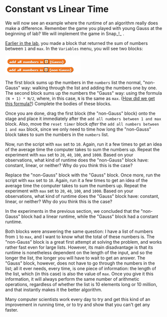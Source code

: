# Constant vs Linear Time

We will now see an example where the runtime of an algorithm really does make a difference. Remember the game you played with young Gauss at the beginning of lab? We will implement the game in Snap_!_ .

[Earlier in the lab](https://beautyjoy.github.io/bjc-r/cur/programming/loops/sum-things-up.html), you made a block that returned the sum of numbers between `1` and `max`. In the `Variables` menu, you will see two blocks:

![](../.gitbook/assets/image%20%28160%29.png)

The first block sums up the numbers in the `numbers` list the normal, "non-Gauss" way: walking through the list and adding the numbers one by one. The second block sums up the numbers the "Gauss" way: using the formula `(N + 1) * N/2`, where, in this case, `N` is the same as `max`. \([How did we get this formula?](https://beautyjoy.github.io/bjc-r/cur/programming/algorithms/competing-with-young-gauss.html)\) Complete the bodies of these blocks.

Once you are done, drag the first block \(the "non-Gauss" block\) onto the stage and place it immediately after the `add all numbers between 1 and max` block. Also, move the `reset timer` block _after_ the `add all numbers between 1 and max` block, since we only need to time how long the "non-Gauss" block takes to sum the numbers in the `numbers` list.

Now, run the script with `max` set to `10`. Again, run it a few times to get an idea of the average time the computer takes to sum the numbers up. Repeat the experiment with `max` set to `20`, `40`, `100`, and `1000`. Based on your observations, what kind of runtime does the "non-Gauss" block have: constant, linear, or neither? Why do you think this is the case?

Replace the "non-Gauss" block with the "Gauss" block. Once more, run the script with `max` set to `10`. Again, run it a few times to get an idea of the average time the computer takes to sum the numbers up. Repeat the experiment with `max` set to `20`, `40`, `100`, and `1000`. Based on your observations, what kind of runtime does the "Gauss" block have: constant, linear, or neither? Why do you think this is the case?

In the experiments in the previous section, we concluded that the "non-Gauss" block had a linear runtime, while the "Gauss" block had a constant runtime.

Both blocks were answering the same question: I have a list of numbers from `1` to `max`, and I want to know what the total of these numbers is.  The "non-Gauss" block is a great first attempt at solving the problem, and works rather fast even for large lists.  However, its main disadvantage is that its runtime is nonetheless dependent on the length of the input, and so the longer the list, the longer you will have to wait to get an answer.  The "Gauss" block, however, does not have to go through the numbers in the list; all it ever needs, every time, is one piece of information: the length of the list, which \(in this case\) is also the value of `max`.  Once you give it this information, it will always perform the same number of arithmetic operations, regardless of whether the list is 10 elements long or 10 million, and that instantly makes it the better algorithm.

Many computer scientists work every day to try and get this kind of an improvement in running time, or to try and show that you can't get any faster.

